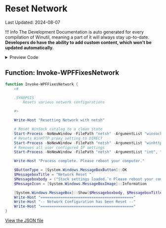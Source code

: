 # Reset Network

Last Updated: 2024-08-07


!!! info
     The Development Documentation is auto generated for every compilation of Winutil, meaning a part of it will always stay up-to-date. **Developers do have the ability to add custom content, which won't be updated automatically.**


<!-- BEGIN CUSTOM CONTENT -->

<!-- END CUSTOM CONTENT -->

<details>
<summary>Preview Code</summary>

```json
{
  "Content": "Reset Network",
  "category": "Fixes",
  "Order": "a042_",
  "panel": "1",
  "Type": "Button",
  "ButtonWidth": "300",
  "link": "https://christitustech.github.io/Winutil/dev/features/Fixes/Network"
}
```

</details>

## Function: Invoke-WPFFixesNetwork

```powershell
function Invoke-WPFFixesNetwork {
    <#

    .SYNOPSIS
        Resets various network configurations

    #>

    Write-Host "Resetting Network with netsh"

    # Reset WinSock catalog to a clean state
    Start-Process -NoNewWindow -FilePath "netsh" -ArgumentList "winsock", "reset"
    # Resets WinHTTP proxy setting to DIRECT
    Start-Process -NoNewWindow -FilePath "netsh" -ArgumentList "winhttp", "reset", "proxy"
    # Removes all user configured IP settings
    Start-Process -NoNewWindow -FilePath "netsh" -ArgumentList "int", "ip", "reset"

    Write-Host "Process complete. Please reboot your computer."

    $ButtonType = [System.Windows.MessageBoxButton]::OK
    $MessageboxTitle = "Network Reset "
    $Messageboxbody = ("Stock settings loaded.`n Please reboot your computer")
    $MessageIcon = [System.Windows.MessageBoxImage]::Information

    [System.Windows.MessageBox]::Show($Messageboxbody, $MessageboxTitle, $ButtonType, $MessageIcon)
    Write-Host "=========================================="
    Write-Host "-- Network Configuration has been Reset --"
    Write-Host "=========================================="
}

```


<!-- BEGIN SECOND CUSTOM CONTENT -->

<!-- END SECOND CUSTOM CONTENT -->


[View the JSON file](https://github.com/ChrisTitusTech/Winutil/tree/main/config/feature.json)

